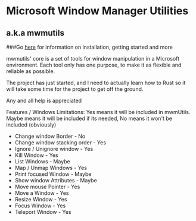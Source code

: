 # Microsoft Window Manager Utilities
## a.k.a mwmutils  
###Go [here](https://github.com/huffstler/mwmutils/wiki) for information on installation, getting started and more

mwmutils' core is a set of tools for window manipulation in a Microsoft environment. Each tool only has one purpose, to make it as flexible and reliable as possible.

The project has just started, and I need to actually learn how to Rust so it will take some time for the project to get off the ground.

Any and all help is appreciated

Features / Windows Limitations: Yes means it will be included in mwmUtils. Maybe means it will be included if its needed, No means it won't be included (obviously)

* Change window Border - No
* Change window stacking order - Yes
* Ignore / Unignore window - Yes
* Kill Window - Yes
* List Windows - Maybe
* Map / Unmap Windows - Yes
* Print focused Window - Maybe
* Show window Attributes - Maybe
* Move mouse Pointer - Yes
* Move a Window - Yes
* Resize Window - Yes
* Focus Window - Yes
* Teleport Window - Yes
